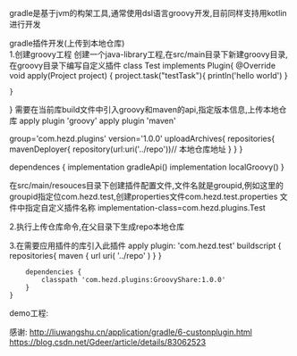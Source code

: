 gradle是基于jvm的构架工具,通常使用dsl语言groovy开发,目前同样支持用kotlin进行开发

gradle插件开发(上传到本地仓库)<br>
1.创建groovy工程
创建一个java-library工程,在src/main目录下新建groovy目录,在groovy目录下编写自定义插件
class Test implements Plugin<Project>{
    @Override
    void apply(Project project) {
        project.task("testTask"){
           println('hello world')
        }

    }
}
需要在当前库build文件中引入groovy和maven的api,指定版本信息,上传本地仓库
apply plugin 'groovy'
apply plugin 'maven'

group='com.hezd.plugins'
version='1.0.0'
uploadArchives{
    repositories{
        mavenDeployer{
            repository(url:uri('../repo'))// 本地仓库地址
        }
    }
}

dependences {
    implementation gradleApi()
    implementation localGroovy()
}

在src/main/resouces目录下创建插件配置文件,文件名就是groupid,例如这里的groupid指定位com.hezd.test,创建properties文件com.hezd.test.properties
文件中指定自定义插件名称
implementation-class=com.hezd.plugins.Test

2.执行上传仓库命令,在父目录下生成repo本地仓库

3.在需要应用插件的库引入此插件
    apply plugin: 'com.hezd.test'
    buildscript {
        repositories{
            maven {
                url uri(
                        '../repo'
                )
            }
        }

        dependencies {
            classpath 'com.hezd.plugins:GroovyShare:1.0.0'
        }
    }

demo工程:



感谢:
http://liuwangshu.cn/application/gradle/6-custonplugin.html
https://blog.csdn.net/Gdeer/article/details/83062523
